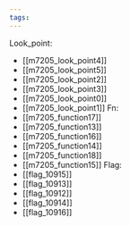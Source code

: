 ```yaml
---
tags:
---
```

Look_point:
- [[m7205_look_point4]]
- [[m7205_look_point5]]
- [[m7205_look_point2]]
- [[m7205_look_point3]]
- [[m7205_look_point0]]
- [[m7205_look_point1]]
Fn:
- [[m7205_function17]]
- [[m7205_function13]]
- [[m7205_function16]]
- [[m7205_function14]]
- [[m7205_function18]]
- [[m7205_function15]]
Flag:
- [[flag_10915]]
- [[flag_10913]]
- [[flag_10912]]
- [[flag_10914]]
- [[flag_10916]]
